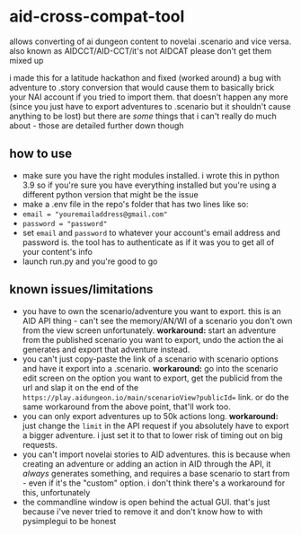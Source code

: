 # aid-cross-compat-tool
allows converting of ai dungeon content to novelai .scenario and vice versa. also known as AIDCCT/AID-CCT/it's not AIDCAT please don't get them mixed up

i made this for a latitude hackathon and fixed (worked around) a bug with adventure to .story conversion that would cause them to basically brick your NAI account if you tried to import them. that doesn't happen any more (since you just have to export adventures to .scenario but it shouldn't cause anything to be lost) but there are _some_ things that i can't really do much about - those are detailed further down though

## how to use
* make sure you have the right modules installed. i wrote this in python 3.9 so if you're sure you have everything installed but you're using a different python version that might be the issue
* make a .env file in the repo's folder that has two lines like so:
* `email = "youremailaddress@gmail.com"`
* `password = "password"`
* set `email` and `password` to whatever your account's email address and password is. the tool has to authenticate as if it was you to get all of your content's info
* launch run.py and you're good to go

## known issues/limitations
* you have to own the scenario/adventure you want to export. this is an AID API thing - can't see the memory/AN/WI of a scenario you don't own from the view screen unfortunately. **workaround:** start an adventure from the published scenario you want to export, undo the action the ai generates and export that adventure instead.
* you can't just copy-paste the link of a scenario with scenario options and have it export into a .scenario. **workaround:** go into the scenario edit screen on the option you want to export, get the publicid from the url and slap it on the end of the `https://play.aidungeon.io/main/scenarioView?publicId=` link. or do the same workaround from the above point, that'll work too.
* you can only export adventures up to 50k actions long. **workaround:** just change the `limit` in the API request if you absolutely have to export a bigger adventure. i just set it to that to lower risk of timing out on big requests.
* you can't import novelai stories to AID adventures. this is because when creating an adventure or adding an action in AID through the API, it _always_ generates something, and requires a base scenario to start from - even if it's the "custom" option. i don't think there's a workaround for this, unfortunately
* the commandline window is open behind the actual GUI. that's just because i've never tried to remove it and don't know how to with pysimplegui to be honest
